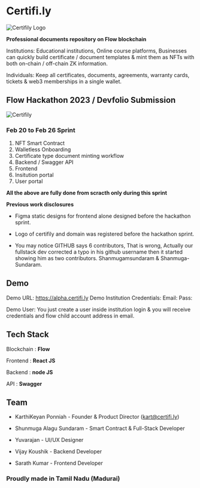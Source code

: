 # Certifi.ly

![Certifily Logo](https://github.com/mrkart/certifi/blob/main/frontend/src/assets/images/logo.png) 

**Professional documents repository on Flow blockchain**

Institutions:
Educational institutions, Online course platforms, Businesses can quickly build certificate / document templates & mint them as NFTs with both on-chain / off-chain ZK information. 

Individuals:
Keep all certificates, documents, agreements, warranty cards, tickets & web3 memberships in a single wallet.

## Flow Hackathon 2023 / Devfolio Submission
![Certifily](https://github.com/mrkart/certifi/blob/main/frontend/src/assets/images/certifi-loader.gif)

### Feb 20 to Feb 26 Sprint

1. NFT Smart Contract
2. Walletless Onboarding
3. Certificate type document minting workflow
4. Backend / Swagger API
5. Frontend
6. Insitution portal
7. User portal

**All the above are fully done from scracth only during this sprint**

**Previous work disclosures** 
- Figma static designs for frontend alone designed before the hackathon sprint. 
* Logo of certifily and domain was registered before the hackathon sprint. 
+ You may notice GITHUB says 6 contributors, That is wrong, Actually our fullstack dev corrected a typo in his github username then it started showing him as two contributors. Shanmugamsundaram & Shanmuga-Sundaram. 


## Demo
Demo URL: https://alpha.certifi.ly
Demo Institution Credentials:
Email:
Pass:

Demo User: You just create a user inside institution login & you will receive credentials and flow child account address in email.

## Tech Stack
Blockchain : **Flow**

Frontend   : **React JS**

Backend    : **node JS**

API        : **Swagger**


## Team
- KarthiKeyan Ponniah - Founder & Product Director (kart@certifi.ly)
* Shunmuga Alagu Sundaram - Smart Contract & Full-Stack Developer
+ Yuvarajan - UI/UX Designer
- Vijay Koushik - Backend Developer
* Sarath Kumar - Frontend Developer


### Proudly made in Tamil Nadu (Madurai)
